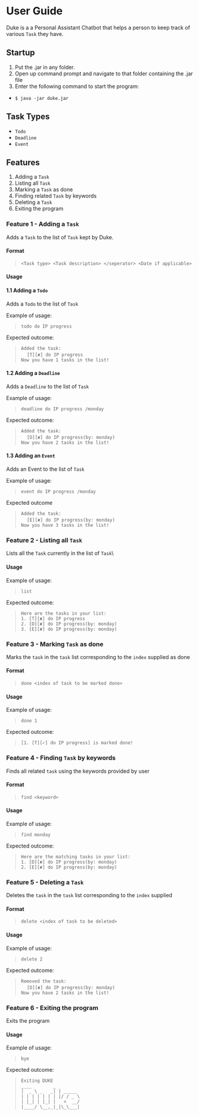 # User Guide
Duke is a a Personal Assistant Chatbot that helps a person to keep track of various `Task` they have. 

## Startup
1. Put the .jar in any folder.
2. Open up command prompt and navigate to that folder containing the .jar file 
3. Enter the following command to start the program: 
* `$ java -jar duke.jar`

## Task Types
* `Todo`
* `Deadline`
* `Event`

## Features 
1. Adding a `Task`
2. Listing all `Task`
3. Marking a `Task` as done
4. Finding related `Task` by keywords
5. Deleting a `Task`
6. Exiting the program

### Feature 1 - Adding a `Task`
Adds a `Task` to the list of `Task` kept by Duke. 

#### Format
> `<Task type> <Task description> </seperator> <Date if applicable>`

#### Usage
#### 1.1 Adding a `Todo`
Adds a `Todo` to the list of `Task`

Example of usage:

> `todo do IP progress`

Expected outcome:

> `Added the task:`\
    &nbsp;&nbsp;&nbsp;&nbsp;`[T][✘] do IP progress`\
    `Now you have 1 tasks in the list!`

#### 1.2 Adding a `Deadline`
Adds a `Deadline` to the list of `Task`

Example of usage:
> `deadline do IP progress /monday`

Expected outcome:
> `Added the task:`\
   &nbsp;&nbsp;&nbsp;&nbsp;`[D][✘] do IP progress(by: monday)`\
   `Now you have 2 tasks in the list!`

#### 1.3 Adding an `Event`
Adds an Event to the list of `Task` 
 
Example of usage:
> `event do IP progress /monday`

Expected outcome
> `Added the task:`\
   &nbsp;&nbsp;&nbsp;&nbsp;`[E][✘] do IP progress(by: monday)`\
   `Now you have 3 tasks in the list!`

### Feature 2 - Listing all `Task`
Lists all the `Task` currently in the list of `Task`\

#### Usage
Example of usage:
> `list`

Expected outcome:
>`Here are the tasks in your list:`\
  `1. [T][✘] do IP progress`\
  `2. [D][✘] do IP progress(by: monday)`\
  `3. [E][✘] do IP progress(by: monday)`

### Feature 3 - Marking `Task` as done
Marks the `task` in the `task` list corresponding to the `index` supplied as done

#### Format 
> `done <index of task to be marked done>`

#### Usage
Example of usage:
>`done 1`

Expected outcome:
>`[1. [T][✓] do IP progress] is marked done!`

### Feature 4 - Finding `Task` by keywords
Finds all related `task` using the keywords provided by user

#### Format
>`find <keyword>`

#### Usage
Example of usage: 
>`find monday`

Expected outcome:
> `Here are the matching tasks in your list:`\
   `1. [D][✘] do IP progress(by: monday)`\
   `2. [E][✘] do IP progress(by: monday)`

### Feature 5 - Deleting a `Task`
Deletes the `task` in the `task` list corresponding to the `index` supplied

#### Format
>`delete <index of task to be deleted>`

#### Usage
Example of usage:
>`delete 2`

Expected outcome:
>`Removed the task:`\
  &nbsp;&nbsp;&nbsp;&nbsp;`[D][✘] do IP progress(by: monday)`\
  `Now you have 2 tasks in the list!`

### Feature 6 - Exiting the program
Exits the program

#### Usage
Example of usage:
>`bye`

Expected outcome:
>`Exiting DUKE`\
>`____        _         `         
 `|  _ \ _   _| | _____ `   
 `| | | | | | | |/ / _ \`\
 `| |_| | |_| |   <  __/`\
 `|____/ \__,_|_|\_\___|`
